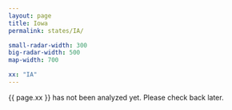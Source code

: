 ```yaml
---
layout: page
title: Iowa
permalink: states/IA/

small-radar-width: 300
big-radar-width: 500
map-width: 700

xx: "IA"
---
```


<p>{{ page.xx }} has not been analyzed yet. Please check back later.</p>